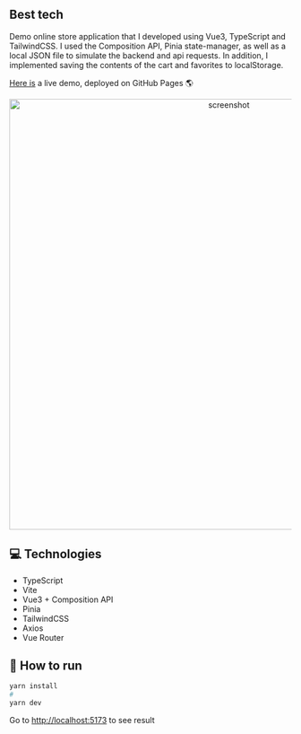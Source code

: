 ## Best tech

Demo online store application that I developed using Vue3, TypeScript and TailwindCSS.
I used the Composition API, Pinia state-manager, as well as a local JSON file to simulate the backend and api requests.
In addition, I implemented saving the contents of the cart and favorites to localStorage.


[Here is](https://alexey-hohlov.github.io/best-tech/) a live demo, deployed on GitHub Pages 🌎

<p align="center">
 <img width="768" alt="screenshot" src="https://github.com/user-attachments/assets/4321c679-82de-4bba-b055-ee708b85d6f5">
</p>

## 💻 Technologies
* TypeScript
* Vite
* Vue3 + Composition API
* Pinia
* TailwindCSS
* Axios
* Vue Router

## 🤖 How to run

```bash
yarn install
#
yarn dev
```

Go to [http://localhost:5173](http://localhost:5173/best-tech/) to see result

